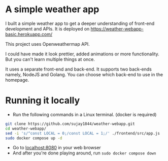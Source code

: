 # A simple weather app

I built a simple weather app to get a deeper understanding of front-end development and APIs.
It is deployed on https://weather-webapp-basic.herokuapp.com/

This project uses Openweathermap API.

I could have made it look prettier, added animations or more functionality. But you can't learn multiple things at once.

It uses a separate front-end and back-end.
It supports two back-ends namely, NodeJS and Golang. You can choose which back-end to use in the homepage.

# Running it locally

- Run the following commands in a Linux terminal. (docker is required)
```bash
git clone https://github.com/sujay1844/weather-webapp.git
cd weather-webapp/
sed -i 's/^const LOCAL = 0;/const LOCAL = 1;/' ./frontend/src/app.js
sudo docker compose up -d
```
- Go to [localhost:8080](http://localhost:8080) in your web browser
- And after you're done playing around, run `sudo docker compose down`

